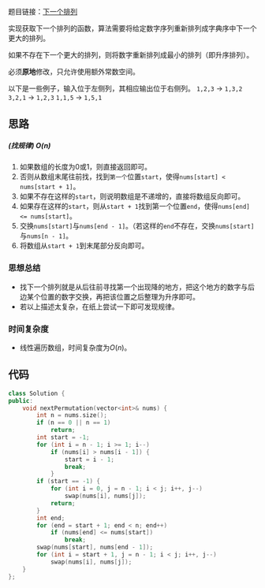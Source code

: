 题目链接：[下一个排列](https://leetcode-cn.com/problems/next-permutation/)

实现获取下一个排列的函数，算法需要将给定数字序列重新排列成字典序中下一个更大的排列。

如果不存在下一个更大的排列，则将数字重新排列成最小的排列（即升序排列）。

必须**原地**修改，只允许使用额外常数空间。

以下是一些例子，输入位于左侧列，其相应输出位于右侧列。
`1,2,3` → `1,3,2`
`3,2,1` → `1,2,3`
`1,1,5` → `1,5,1`

## 思路

##### (找规律) $O(n)$

1. 如果数组的长度为0或1，则直接返回即可。
2. 否则从数组末尾往前找，找到`第一个`位置`start`，使得`nums[start] < nums[start + 1]`。
3. 如果不存在这样的`start`，则说明数组是不递增的，直接将数组反向即可。
4. 如果存在这样的`start`，则从`start + 1`找到第一个位置`end`，使得`nums[end] <= nums[start]`。
5. 交换`nums[start]`与`nums[end - 1]`。（若这样的`end`不存在，交换`nums[start]`与`nums[n - 1]`。
6. 将数组从`start + 1`到末尾部分反向即可。

### 思想总结

- 找下一个排列就是从后往前寻找第一个出现降的地方，把这个地方的数字与后边某个位置的数字交换，再把该位置之后整理为升序即可。
- 若以上描述太复杂，在纸上尝试一下即可发现规律。

### 时间复杂度

- 线性遍历数组，时间复杂度为$O(n)$。

## 代码

```cpp
class Solution {
public:
    void nextPermutation(vector<int>& nums) {
        int n = nums.size();
        if (n == 0 || n == 1)
            return;
        int start = -1;
        for (int i = n - 1; i >= 1; i--)
            if (nums[i] > nums[i - 1]) {
                start = i - 1;
                break;
            }
        if (start == -1) {
            for (int i = 0, j = n - 1; i < j; i++, j--)
                swap(nums[i], nums[j]);
            return;
        }
        int end;
        for (end = start + 1; end < n; end++)
            if (nums[end] <= nums[start])
                break;
        swap(nums[start], nums[end - 1]);
        for (int i = start + 1, j = n - 1; i < j; i++, j--)
            swap(nums[i], nums[j]);
    }
};
```

